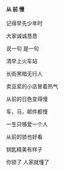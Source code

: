 #### 从 前 慢

记得早先少年时

大家诚诚恳恳

说一句 是一句



清早上火车站

长街黑暗无行人

卖豆浆的小店冒着热气



从前的日色变得慢

车，马，邮件都慢

一生只够爱一个人



从前的锁也好看

钥匙精美有样子

你锁了 人家就懂了



